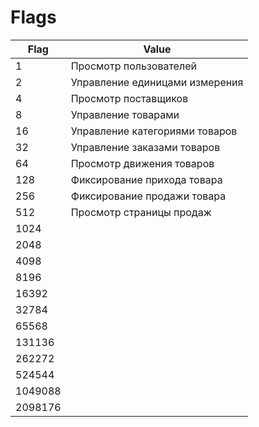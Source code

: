 # Flags

Flag    | Value
--------|--------
1       | Просмотр пользователей
2       | Управление единицами измерения
4       | Просмотр поставщиков
8       | Управление товарами
16      | Управление категориями товаров
32      | Управление заказами товаров
64      | Просмотр движения товаров
128     | Фиксирование прихода товара
256     | Фиксирование продажи товара
512     | Просмотр страницы продаж
1024    | 
2048    | 
4098    | 
8196    | 
16392   | 
32784   | 
65568   | 
131136  |
262272  |
524544  |
1049088 |
2098176 |